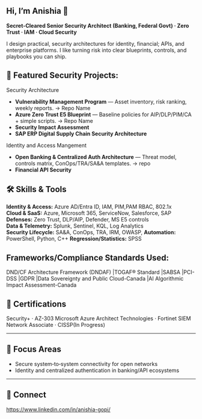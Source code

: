## Hi, I’m Anishia 👋

**Secret‑Cleared Senior Security Architect (Banking, Federal Govt) · Zero Trust · IAM · Cloud Security**

I design practical, security architectures for identity, financial; APIs, and enterprise platforms. I like turning risk into clear blueprints, controls, and playbooks you can ship.

 ## 🔐 Featured Security Projects:
 
Security Architecture
- **Vulnerability Management Program** — Asset inventory, risk ranking, weekly reports. → Repo Name
- **Azure Zero Trust E5 Blueprint** — Baseline policies for AIP/DLP/PIM/CA + simple scripts. → Repo Name
- **Security Impact Assessment**
- **SAP ERP Digital Supply Chain Security Architecture**
  
 Identity and Access Mangement 
- **Open Banking & Centralized Auth Architecture** — Threat model, controls matrix, ConOps/TRA/SA&A templates. → repo
- **Financial API Security**

## 🛠️ Skills & Tools
**Identity & Access:** Azure AD/Entra ID, IAM, PIM,PAM RBAC, 802.1x  
**Cloud & SaaS:** Azure, Microsoft 365, ServiceNow, Salesforce, SAP  
**Defenses:** Zero Trust, DLP/AIP, Defender, MS E5 controls  
**Data & Telemetry:** Splunk, Sentinel, KQL, Log Analytics  
**Security Lifecycle:** SA&A, ConOps, TRA, IRM, OWASP, 
**Automation:** PowerShell, Python, C++
**Regression/Statistics:** SPSS

## Frameworks/Compliance Standards Used:
DND/CF Architecture Framework (DNDAF)
|TOGAF® Standard
|SABSA
|PCI-DSS
|GDPR
|Data Sovereignty and Public Cloud-Canada
|AI Algorithmic Impact Assessment-Canada

## 📜 Certifications
Security+ · AZ-303 Microsoft Azure Architect Technologies · Fortinet SIEM Network Associate · CISSP(In Progress)

---

## 🎯 Focus Areas
- Secure system‑to‑system connectivity for open networks  
- Identity and centralized authentication in banking/API ecosystems  


---

## 🤝 Connect
https://www.linkedin.com/in/anishia-gopi/

